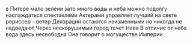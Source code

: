 в Питере мало зелени зато много воды и неба можно подолгу наслаждаться спектаклями Актерами управляет лучший на свете рериссер - ветер Декорации остаются неизменными но никогда не надоедают Через нескорушимый город течет Нева В отличие от неба вода здесь несвободна Она говорит о могуществе Империи